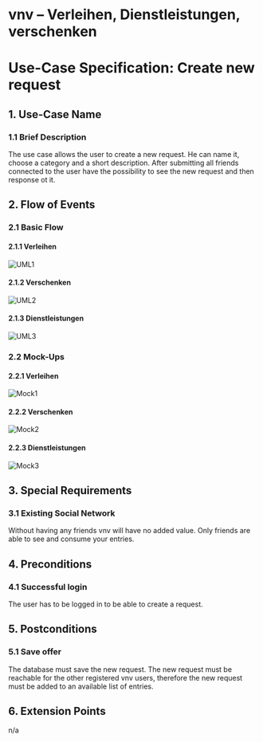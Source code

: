 # vnv – Verleihen, Dienstleistungen, verschenken
# Use-Case Specification: Create new request


## 1. Use-Case Name 
### 1.1 Brief Description
The use case allows the user to create a new request. He can name it, choose a category and a short description. After submitting all friends connected to the user have the possibility to see the new request and then response ot it. 


## 2. Flow of Events
### 2.1 Basic Flow 
#### 2.1.1 Verleihen
![UML1][]

#### 2.1.2 Verschenken
![UML2][]

#### 2.1.3 Dienstleistungen
![UML3][]

### 2.2 Mock-Ups
#### 2.2.1 Verleihen
![Mock1][]

#### 2.2.2 Verschenken
![Mock2][]

#### 2.2.3 Dienstleistungen
![Mock3][]

## 3. Special Requirements
### 3.1 Existing Social Network
Without having any friends vnv will have no added value. Only friends are able to see and consume your entries.
## 4. Preconditions
### 4.1 Successful login 
The user has to be logged in to be able to create a request.


## 5. Postconditions
### 5.1 Save offer
The database must save the new request. The new request must be reachable for the other registered vnv users, therefore the new request must be added to an available list of entries. 
## 6. Extension Points
n/a

<!-- picture links -->
[UML1]: https://raw.githubusercontent.com/WMerk/VnVProject/master/doc/use%20cases/UML%20-%20create%20new%20request%20(verleihen).png "UML Diagram"
[UML2]: https://raw.githubusercontent.com/WMerk/VnVProject/master/doc/use%20cases/UML%20-%20create%20new%20request%20(verschenken).png "UML Diagram"
[UML3]: https://raw.githubusercontent.com/WMerk/VnVProject/master/doc/use%20cases/UML%20-%20create%20new%20request%20(dienstleistungen).png "UML Diagram"
[Mock1]: https://raw.githubusercontent.com/WMerk/VnVProject/master/doc/mockups/CreateNewRequest/Mockup_Verleihen.png "Mock-Up"
[Mock2]: https://raw.githubusercontent.com/WMerk/VnVProject/master/doc/mockups/CreateNewRequest/Mockup_Verschenken.png "Mock-Up"
[Mock3]: https://raw.githubusercontent.com/WMerk/VnVProject/master/doc/mockups/CreateNewRequest/Mockup_Dienstleistung.png "Mock-Up"
